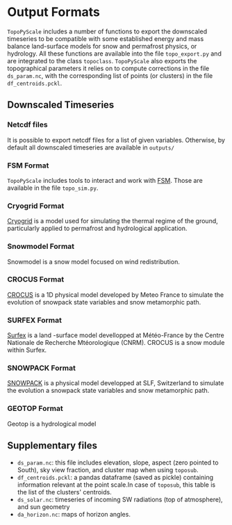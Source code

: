 # Output Formats

`TopoPyScale` includes a number of functions to export the downscaled timeseries to be compatible with some established energy and mass balance land-surface models for snow and permafrost physics, or hydrology. All these functions are available into the file `topo_export.py` and are integrated to the class `topoclass`. `TopoPyScale` also exports the topographical parameters it relies on to compute corrections in the file `ds_param.nc`, with the corresponding list of points (or clusters) in the file `df_centroids.pckl`. 

## Downscaled Timeseries

### Netcdf files
It is possible to export netcdf files for a list of given variables. Otherwise, by default all downscaled timeseries are available in `outputs/`

### FSM Format
`TopoPyScale` includes tools to interact and work with [FSM](https://github.com/RichardEssery/FSM). Those are available in the file `topo_sim.py`.

### Cryogrid Format
[Cryogrid](https://github.com/CryoGrid/CryoGrid) is a model used for simulating the thermal regime of the ground, particularly applied to permafrost and hydrological application.

### Snowmodel Format
Snowmodel is a snow model focused on wind redistribution. 

### CROCUS Format
[CROCUS](https://gmd.copernicus.org/articles/5/773/2012/gmd-5-773-2012.pdf) is a 1D physical model developed by Meteo France to simulate the evolution of snowpack state variables and snow metamorphic path.

### SURFEX Format
[Surfex](http://www.cnrm.meteo.fr/surfex/) is a land -surface model devellopped at Météo-France by the Centre Nationale de Recherche Mtéorologique (CNRM). CROCUS is a snow module within Surfex. 

### SNOWPACK Format
[SNOWPACK](https://www.slf.ch/en/services-and-products/snowpack.html) is a physical model developped at SLF, Switzerland to simulate the evolution a snowpack state variables and snow metamorphic path.

### GEOTOP Format
Geotop is a hydrological model

## Supplementary files

- `ds_param.nc`: this file includes elevation, slope, aspect (zero pointed to South), sky view fraction, and cluster map when using `toposub`.
- `df_centroids.pckl`: a pandas dataframe (saved as pickle) containing information relevant at the point scale.In case of `toposub`, this table is the list of the clusters' centroids.
- `ds_solar.nc`: timeseries of incoming SW radiations (top of atmosphere), and sun geometry
- `da_horizon.nc`: maps of horizon angles.


